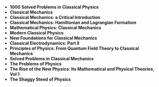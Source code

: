  <ul>
  
 <li><b><a target="_blank" href="https://github.com/manjunath5496/Classical-Physics-Books/blob/master/cppi(1).pdf" style="text-decoration:none;">1000 Solved Problems in Classical Physics</a></b></li>
  
<li><b><a target="_blank" href="https://github.com/manjunath5496/Classical-Physics-Books/blob/master/cppi(2).pdf" style="text-decoration:none;">Classical Mechanics</a></b></li>

<li><b><a target="_blank" href="https://github.com/manjunath5496/Classical-Physics-Books/blob/master/cppi(3).pdf" style="text-decoration:none;">Classical Mechanics: a Critical Introduction</a></b></li>
  
<li><b><a target="_blank" href="https://github.com/manjunath5496/Classical-Physics-Books/blob/master/cppi(4).pdf" style="text-decoration:none;"> Classical Mechanics: Hamiltonian and Lagrangian Formalism</a></b></li>
                               
  <li><b><a target="_blank" href="https://github.com/manjunath5496/Classical-Physics-Books/blob/master/cppi(5).pdf" style="text-decoration:none;"> Mathematical Physics: Classical Mechanics</a></b></li>  
  
   <li><b><a target="_blank" href="https://github.com/manjunath5496/Classical-Physics-Books/blob/master/cppi(6).pdf" style="text-decoration:none;"> Modern Classical Physics</a></b></li>   
  
<li><b><a target="_blank" href="https://github.com/manjunath5496/Classical-Physics-Books/blob/master/cppi(7).pdf" style="text-decoration:none;">New Foundations for Classical Mechanics</a></b></li>

 <li><b><a target="_blank" href="https://github.com/manjunath5496/Classical-Physics-Books/blob/master/cppi(8).pdf" style="text-decoration:none;">Classical Electrodynamics: Part II</a></b></li>
  
<li><b><a target="_blank" href="https://github.com/manjunath5496/Classical-Physics-Books/blob/master/cppi(9).pdf" style="text-decoration:none;">Principles of Physics: From Quantum Field Theory to Classical Mechanics</a></b></li>

<li><b><a target="_blank" href="https://github.com/manjunath5496/Classical-Physics-Books/blob/master/cppi(10).pdf" style="text-decoration:none;">Solved Problems in Classical Mechanics</a></b></li>
  
<li><b><a target="_blank" href="https://github.com/manjunath5496/Classical-Physics-Books/blob/master/cppi(11).pdf" style="text-decoration:none;"> The Problems of Physics</a></b></li>
                               
  <li><b><a target="_blank" href="https://github.com/manjunath5496/Classical-Physics-Books/blob/master/cppi(12).pdf" style="text-decoration:none;"> The Rise of the New Physics: Its Mathematical and Physical Theories, Vol 1 </a></b></li>  
  
                               
  <li><b><a target="_blank" href="https://github.com/manjunath5496/Classical-Physics-Books/blob/master/cppi(13).pdf" style="text-decoration:none;"> The Shaggy Steed of Physics </a></b></li>   
 
  
  
  
  

</ul>
